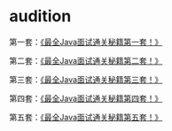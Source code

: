 # audition
第一套：[《最全Java面试通关秘籍第一套！》](https://github.com/evolsunshougang/audition/wiki/%E6%9C%80%E5%85%A8Java%E9%9D%A2%E8%AF%95%E9%80%9A%E5%85%B3%E7%A7%98%E7%B1%8D%E7%AC%AC%E4%B8%80%E5%A5%97)

第二套：[《最全Java面试通关秘籍第二套！》](https://github.com/evolsunshougang/audition/wiki/%E6%9C%80%E5%85%A8Java%E9%9D%A2%E8%AF%95%E9%80%9A%E5%85%B3%E7%A7%98%E7%B1%8D%E7%AC%AC%E4%BA%8C%E5%A5%97)

第三套：[《最全Java面试通关秘籍第三套！》](https://github.com/evolsunshougang/audition/wiki/%E6%9C%80%E5%85%A8Java%E9%9D%A2%E8%AF%95%E9%80%9A%E5%85%B3%E7%A7%98%E7%B1%8D%E7%AC%AC%E4%B8%89%E5%A5%97)

第四套：[《最全Java面试通关秘籍第四套！》](https://github.com/evolsunshougang/audition/wiki/%E6%9C%80%E5%85%A8Java%E9%9D%A2%E8%AF%95%E9%80%9A%E5%85%B3%E7%A7%98%E7%B1%8D%E7%AC%AC%E5%9B%9B%E5%A5%97)

第五套：[《最全Java面试通关秘籍第五套！》](https://github.com/evolsunshougang/audition/wiki/%E6%9C%80%E5%85%A8Java%E9%9D%A2%E8%AF%95%E9%80%9A%E5%85%B3%E7%A7%98%E7%B1%8D%E7%AC%AC%E4%BA%94%E5%A5%97)
